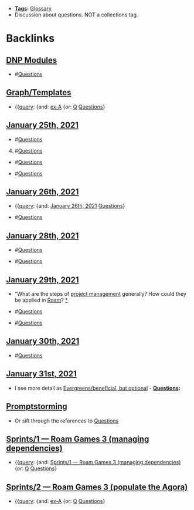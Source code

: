 - **[Tags](<Tags.md>):** [Glossary](<Glossary.md>)
- Discussion about questions. NOT a collections tag.

# Backlinks
## [DNP Modules](<DNP Modules.md>)
- #[Questions](<Questions.md>)

## [Graph/Templates](<Graph/Templates.md>)
- {{[query](<query.md>): {and: [ex-A](<ex-A.md>) {or: [Q](<Q.md>) [Questions](<Questions.md>)}

## [January 25th, 2021](<January 25th, 2021.md>)
- #[Questions](<Questions.md>)

4. #[Questions](<Questions.md>)

- #[Questions](<Questions.md>)

- #[Questions](<Questions.md>)

## [January 26th, 2021](<January 26th, 2021.md>)
- {{[query](<query.md>): {and: [January 26th, 2021](<January 26th, 2021.md>) [Questions](<Questions.md>)}

- #[Questions](<Questions.md>)

## [January 28th, 2021](<January 28th, 2021.md>)
- #[Questions](<Questions.md>)

- #[Questions](<Questions.md>)

## [January 29th, 2021](<January 29th, 2021.md>)
- "What are the steps of [project management](<project management.md>) generally? How could they be applied in [Roam](<Roam.md>)? [*]([Questions](<Questions.md>))

- #[Questions](<Questions.md>)

- #[Questions](<Questions.md>)

## [January 30th, 2021](<January 30th, 2021.md>)
- #[Questions](<Questions.md>)

## [January 31st, 2021](<January 31st, 2021.md>)
- I see more detail as [Evergreens/beneficial, but optional](<Evergreens/beneficial, but optional.md>)
            - **[Questions](<Questions.md>):**

## [Promptstorming](<Promptstorming.md>)
- Or sift through the references to [Questions](<Questions.md>)

## [Sprints/1 — Roam Games 3 (managing dependencies)](<Sprints/1 — Roam Games 3 (managing dependencies).md>)
- {{[query](<query.md>): {and: [Sprints/1 — Roam Games 3 (managing dependencies)](<Sprints/1 — Roam Games 3 (managing dependencies).md>) {or: [Q](<Q.md>) [Questions](<Questions.md>)}

## [Sprints/2 — Roam Games 3 (populate the Agora)](<Sprints/2 — Roam Games 3 (populate the Agora).md>)
- {{[query](<query.md>): {and: [ex-A](<ex-A.md>) {or: [Q](<Q.md>) [Questions](<Questions.md>)}

